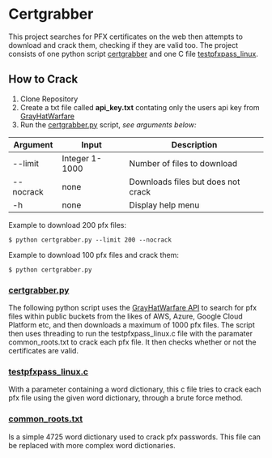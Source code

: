 # Certgrabber
This project searches for PFX certificates on the web then attempts to download and crack them, checking if they are valid too.
The project consists of one python script [certgrabber](certgrabber.py) and one C file [testpfxpass_linux](testpfxpass_linux.c).
## How to Crack
1. Clone Repository
1. Create a txt file called **api_key.txt** contating only the users api key from [GrayHatWarfare](https://buckets.grayhatwarfare.com) 
1. Run the [certgrabber.py](certgrabber.py) script, _see arguments below:_

| Argument | Input | Description |
| -------- | ----- | ----------- |
| --limit  | Integer 1-1000 | Number of files to download | 
| --nocrack | none | Downloads files but does not crack |
| -h | none | Display help menu |

Example to download 200 pfx files:
```
$ python certgrabber.py --limit 200 --nocrack
```
Example to download 100 pfx files and crack them:
```
$ python certgrabber.py
```

### [certgrabber.py](certgrabber.py)
The following python script uses the [GrayHatWarfare API](https://buckets.grayhatwarfare.com/api/v2/files) to search for pfx files within public buckets from the likes of AWS, Azure, Google Cloud Platform etc, and then downloads a maximum of 1000 pfx files. The script then uses threading to run the testpfxpass_linux.c file with the paramater common_roots.txt to crack each pfx file. It then checks whether or not the certificates are valid.
### [testpfxpass_linux.c](testpfxpass_linux.c)
With a parameter containing a word dictionary, this c file tries to crack each pfx file using the given word dictionary, through a brute force method.
### [common_roots.txt](common_roots.txt)
Is a simple 4725 word dictionary used to crack pfx passwords. This file can be replaced with more complex word dictionaries.

